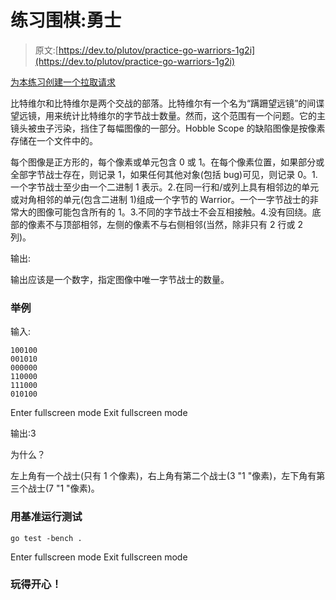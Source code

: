 # 练习围棋:勇士

> 原文:[https://dev.to/plutov/practice-go-warriors-1g2i](https://dev.to/plutov/practice-go-warriors-1g2i)

[为本练习创建一个拉取请求](https://github.com/plutov/practice-go/tree/master/warriors)

比特维尔和比特维尔是两个交战的部落。比特维尔有一个名为“蹒跚望远镜”的间谍望远镜，用来统计比特维尔的字节战士数量。然而，这个范围有一个问题。它的主镜头被虫子污染，挡住了每幅图像的一部分。Hobble Scope 的缺陷图像是按像素存储在一个文件中的。

每个图像是正方形的，每个像素或单元包含 0 或 1。在每个像素位置，如果部分或全部字节战士存在，则记录 1，如果任何其他对象(包括 bug)可见，则记录 0。1.一个字节战士至少由一个二进制 1 表示。2.在同一行和/或列上具有相邻边的单元或对角相邻的单元(包含二进制 1)组成一个字节的 Warrior。一个一字节战士的非常大的图像可能包含所有的 1。3.不同的字节战士不会互相接触。4.没有回绕。底部的像素不与顶部相邻，左侧的像素不与右侧相邻(当然，除非只有 2 行或 2 列)。

输出:

输出应该是一个数字，指定图像中唯一字节战士的数量。

### 举例

输入:

```
100100
001010
000000
110000
111000
010100 
```

Enter fullscreen mode Exit fullscreen mode

输出:3

为什么？

左上角有一个战士(只有 1 个像素)，右上角有第二个战士(3 "1 "像素)，左下角有第三个战士(7 "1 "像素)。

### 用基准运行测试

```
go test -bench . 
```

Enter fullscreen mode Exit fullscreen mode

### 玩得开心！